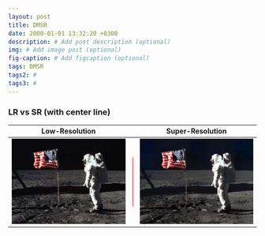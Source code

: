 ```yaml
---
layout: post
title: DMSR
date: 2000-01-01 13:32:20 +0300
description: # Add post description (optional)
img: # Add image post (optional)
fig-caption: # Add figcaption (optional)
tags: DMSR
tags2: #
tags3: #
---
```


### LR vs SR (with center line)

| Low-Resolution |   | Super-Resolution |
|----------------|---|------------------|
| ![](dmsr/lr1.jpg) | <div style="width:1px; background:red; height:100px;"></div> | ![](dmsr/sr1.png) |
